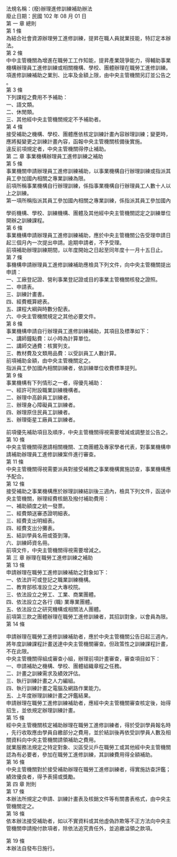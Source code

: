 法規名稱：(廢)辦理進修訓練補助辦法  
廢止日期：民國 102 年 08 月 01 日  
第 一 章 總則  
第 1 條  
為結合社會資源辦理勞工進修訓練，提昇在職人員就業技能，特訂定本辦  
法。  
第 2 條  
中中主管機關為增進在職勞工工作知能，提昇產業競爭能力，得輔助事業  
機構辦理員工進修訓練或相關機構、學校、團體辦理在職勞工進修訓練。  
項進修訓練補助之業別、比率及金額上限，由中央主管機關另訂並公告之  
。  
第 3 條  
下列課程之費用不予補助：  
一、語文類。  
二、休閒類。  
三、其他經中央主管機關規定不予補助者。  
第 4 條  
接受補助之機構、學校、團體應依核定訓練計畫內容辦理訓練；變更時，  
應將擬變更之訓練計畫內容，函報中央主管機關核備後實施。  
違反前項規定者，中央主管機關得停止補助。  
第 二 章 事業機構辦理員工進修訓練之補助  
第 5 條  
事業機關申請辦理員工進修訓練補助，以事業機構自行辦理訓練或指派其  
員工參加國內相關之專業訓練為限。  
前項所稱事業機構自行辦理訓練，係指事業機構自行辦理員工人數十人以  
上之訓練。  
第一項所稱指派其員工參加國內相關之專業訓練，係指派其員工參加國內  


學術機構、學校、訓練機構、團體及其他經中央主管機關認定之訓練單位  
開辦之訓練課程。  
第 6 條  
事業機構申請辦理員工進修訓練補助，應於中央主管機關公告受理申請日  
起三個月內一次提出申請。逾期申請者，不予受理。  
前項補助辦理訓練期間，以年度開始之日起至同年度十一月十五日止。  
第 7 條  
事機構申請辦理員工進修訓練補助應檢具下列文件，向中央主管機關提出  
申請：  
一、工廠登記證、營利事業登記證或目的事業主管機關核發之證照。  
二、申請表。  
三、訓練計畫書。  
四、經費概算總表。  
五、課程大綱與時數分配表。  
六、中央主管機關規定之其他必要文件。  
第 8 條  
事業機構申請自行辦理員工進修訓練補助，其項目及標準如下：  
一、講師鐘點費：以小時為計算單位。  
二、講師交通費：核實列支。  
三、教材費及文類用品費：以受訓員工人數計算。  
前項補助金額，由中央主管機關定之。  
指派員工參加國內相關訓練者，依訓練單位收費標準提列。  
第 9 條  
事業機構有下列情形之一者，得優先補助：  
一、經許可附設職業訓練機構者。  
二、辦理中高齡員工訓練者。  
三、辦理身心障礙員工訓練者。  
四、辦理原住民員工訓練者。  
五、辦理衛星工廠員工訓練者。  


前項優先補助項目及順序，中央主管機關得視需要增減或調整並公告之。  
第 10 條  
中央主管機關得邀請相關機關、工商團體及專家學者代表，對事業機構申  
請補助辦理員工進修訓練案件進行審查。  
第 11 條  
中央主管機關得視需要派員對接受補務之事業機構實施訪查，事業機構應  
予配合。  
第 12 條  
接受補助之事業機構應於辦理訓練結訓後三週內，檢具下列文件，函送中  
央主管機關，辦理經費核銷及撥付補助費用：  
一、補助額度之統一發票。  
二、經費類送審憑證明細表。  
三、經費支出明細表。  
四、經費支出分攤表。  
五、結訓學員名冊或簽到簿。  
六、訓練師資名冊。  
前項文件，中央主管機關得視需要增減之。  
第 三 章 辦理在職勞工進修訓練之補助  
第 13 條  
申請辦理在職勞工進修訓練補助之對象如下：  
一、依法許可或登記之職業訓練機構。  
二、教育部核准設立之大專校院。  
三、依法設立之勞工、工業、商業團體。  
四、依法設立之各行 (職) 業專業團體。  
五、依法設立之研究機構或相關法人團體。  
前項第三款之團體辦理在職勞工進修訓練者，其招訓對象，以會員為限。  
第 14 條  


申請辦理在職勞工進修訓練補助者，應於中央主管機關公告日起三週內，  
將年度訓練課程計畫送達中央主管機關審查。但政策性之訓練課程計畫，  
不在此限。  
中央主管機關得組成審查小組，辦理前項計畫審查，審查項目如下：  
一、申請補助之機構、學校、團體組織章程之任務。  
二、計畫之訓練需求及績效評估。  
三、執行訓練計畫之人力編組。  
四、執行訓練計畫之電腦及網路作業能力。  
五、上年度辦理訓練計畫之評鑑結果。  
申請辦理在職勞工進修訓練補助者，應經中央主管機關審查核定後，始得  
招生，並依規定辦理訓練計畫。  
第 15 條  
經中央主管機關核定補助辦理在職勞工進修訓練者，得於受訓學員報名時  
，先行收取應由學員自繳部分之費用，並於結訓後再依受訓學員人數及相  
關資料向中央主管機關請領補助之費用。  
就業服務法規定之特定對象、災區受災戶在職勞工或其他經中央主管機關  
認為有必要者，參加在職勞工進修訓練，其訓練費用得全額補助。  
第 16 條  
中央主管機關對於接受補助辦理在職勞工進修訓練者，得實施訪查評鑑；  
績效優良者，得予表揚或獎勵。  
第 四 章 附則  
第 17 條  
本辦法所規定之申請、訓練計畫表及核銷文件等有關書表格式，由中央主  
管機關定之。  
第 18 條  
依本辦法接受補助者，如以不實資料或其他虛偽詐欺等不正方法向中央主  
管機關申請撥付款項者，除依法追究責任外，並追繳溢領之款項。  


第 19 條  
本辦法自發布日施行。  


